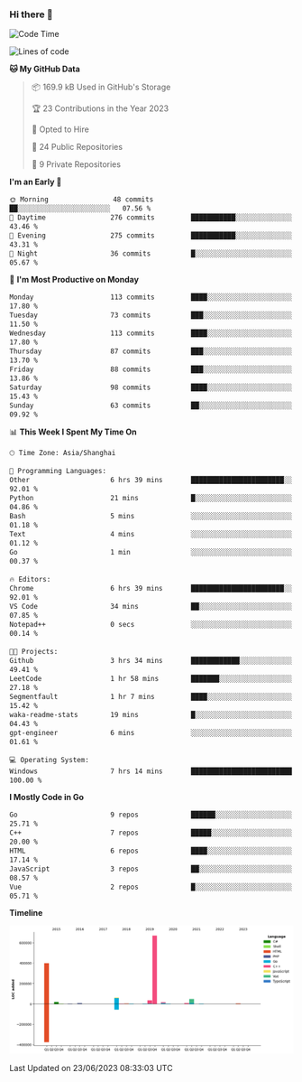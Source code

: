 ### Hi there 👋

<!--
**pinelliar/pinelliar** is a ✨ _special_ ✨ repository because its `README.md` (this file) appears on your GitHub profile.

Here are some ideas to get you started:

- 🔭 I’m currently working on ...
- 🌱 I’m currently learning ...
- 👯 I’m looking to collaborate on ...
- 🤔 I’m looking for help with ...
- 💬 Ask me about ...
- 📫 How to reach me: ...
- 😄 Pronouns: ...
- ⚡ Fun fact: ...
-->

<!--START_SECTION:waka-->
![Code Time](http://img.shields.io/badge/Code%20Time-1%2C060%20hrs%2050%20mins-blue)

![Lines of code](https://img.shields.io/badge/From%20Hello%20World%20I%27ve%20Written-1.3%20million%20lines%20of%20code-blue)

**🐱 My GitHub Data** 

> 📦 169.9 kB Used in GitHub's Storage 
 > 
> 🏆 23 Contributions in the Year 2023
 > 
> 💼 Opted to Hire
 > 
> 📜 24 Public Repositories 
 > 
> 🔑 9 Private Repositories 
 > 
**I'm an Early 🐤** 

```text
🌞 Morning                48 commits          ██░░░░░░░░░░░░░░░░░░░░░░░   07.56 % 
🌆 Daytime                276 commits         ███████████░░░░░░░░░░░░░░   43.46 % 
🌃 Evening                275 commits         ███████████░░░░░░░░░░░░░░   43.31 % 
🌙 Night                  36 commits          █░░░░░░░░░░░░░░░░░░░░░░░░   05.67 % 
```
📅 **I'm Most Productive on Monday** 

```text
Monday                   113 commits         ████░░░░░░░░░░░░░░░░░░░░░   17.80 % 
Tuesday                  73 commits          ███░░░░░░░░░░░░░░░░░░░░░░   11.50 % 
Wednesday                113 commits         ████░░░░░░░░░░░░░░░░░░░░░   17.80 % 
Thursday                 87 commits          ███░░░░░░░░░░░░░░░░░░░░░░   13.70 % 
Friday                   88 commits          ███░░░░░░░░░░░░░░░░░░░░░░   13.86 % 
Saturday                 98 commits          ████░░░░░░░░░░░░░░░░░░░░░   15.43 % 
Sunday                   63 commits          ██░░░░░░░░░░░░░░░░░░░░░░░   09.92 % 
```


📊 **This Week I Spent My Time On** 

```text
🕑︎ Time Zone: Asia/Shanghai

💬 Programming Languages: 
Other                    6 hrs 39 mins       ███████████████████████░░   92.01 % 
Python                   21 mins             █░░░░░░░░░░░░░░░░░░░░░░░░   04.86 % 
Bash                     5 mins              ░░░░░░░░░░░░░░░░░░░░░░░░░   01.18 % 
Text                     4 mins              ░░░░░░░░░░░░░░░░░░░░░░░░░   01.12 % 
Go                       1 min               ░░░░░░░░░░░░░░░░░░░░░░░░░   00.37 % 

🔥 Editors: 
Chrome                   6 hrs 39 mins       ███████████████████████░░   92.01 % 
VS Code                  34 mins             ██░░░░░░░░░░░░░░░░░░░░░░░   07.85 % 
Notepad++                0 secs              ░░░░░░░░░░░░░░░░░░░░░░░░░   00.14 % 

🐱‍💻 Projects: 
Github                   3 hrs 34 mins       ████████████░░░░░░░░░░░░░   49.41 % 
LeetCode                 1 hr 58 mins        ███████░░░░░░░░░░░░░░░░░░   27.18 % 
Segmentfault             1 hr 7 mins         ████░░░░░░░░░░░░░░░░░░░░░   15.42 % 
waka-readme-stats        19 mins             █░░░░░░░░░░░░░░░░░░░░░░░░   04.43 % 
gpt-engineer             6 mins              ░░░░░░░░░░░░░░░░░░░░░░░░░   01.61 % 

💻 Operating System: 
Windows                  7 hrs 14 mins       █████████████████████████   100.00 % 
```

**I Mostly Code in Go** 

```text
Go                       9 repos             ██████░░░░░░░░░░░░░░░░░░░   25.71 % 
C++                      7 repos             █████░░░░░░░░░░░░░░░░░░░░   20.00 % 
HTML                     6 repos             ████░░░░░░░░░░░░░░░░░░░░░   17.14 % 
JavaScript               3 repos             ██░░░░░░░░░░░░░░░░░░░░░░░   08.57 % 
Vue                      2 repos             █░░░░░░░░░░░░░░░░░░░░░░░░   05.71 % 
```



**Timeline**

![Lines of Code chart](https://raw.githubusercontent.com/hycinth22/hycinth22/main/assets/bar_graph.png)


 Last Updated on 23/06/2023 08:33:03 UTC
<!--END_SECTION:waka-->
